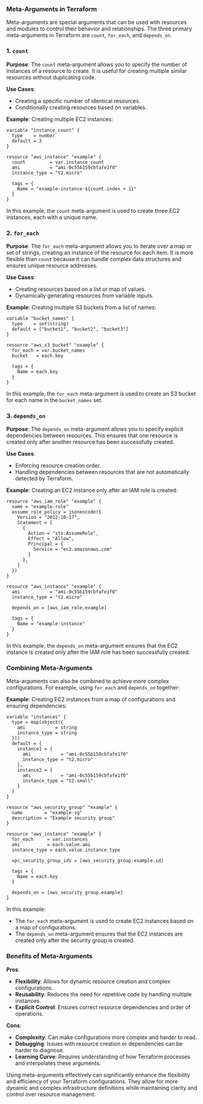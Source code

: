 ### Meta-Arguments in Terraform

Meta-arguments are special arguments that can be used with resources and modules to control their behavior and relationships. The three primary meta-arguments in Terraform are `count`, `for_each`, and `depends_on`.

### 1. `count`

**Purpose**: The `count` meta-argument allows you to specify the number of instances of a resource to create. It is useful for creating multiple similar resources without duplicating code.

**Use Cases**:
- Creating a specific number of identical resources.
- Conditionally creating resources based on variables.

**Example**:
Creating multiple EC2 instances:
```hcl
variable "instance_count" {
  type    = number
  default = 3
}

resource "aws_instance" "example" {
  count         = var.instance_count
  ami           = "ami-0c55b159cbfafe1f0"
  instance_type = "t2.micro"

  tags = {
    Name = "example-instance-${count.index + 1}"
  }
}
```
In this example, the `count` meta-argument is used to create three EC2 instances, each with a unique name.

### 2. `for_each`

**Purpose**: The `for_each` meta-argument allows you to iterate over a map or set of strings, creating an instance of the resource for each item. It is more flexible than `count` because it can handle complex data structures and ensures unique resource addresses.

**Use Cases**:
- Creating resources based on a list or map of values.
- Dynamically generating resources from variable inputs.

**Example**:
Creating multiple S3 buckets from a list of names:
```hcl
variable "bucket_names" {
  type    = set(string)
  default = ["bucket1", "bucket2", "bucket3"]
}

resource "aws_s3_bucket" "example" {
  for_each = var.bucket_names
  bucket   = each.key

  tags = {
    Name = each.key
  }
}
```
In this example, the `for_each` meta-argument is used to create an S3 bucket for each name in the `bucket_names` set.

### 3. `depends_on`

**Purpose**: The `depends_on` meta-argument allows you to specify explicit dependencies between resources. This ensures that one resource is created only after another resource has been successfully created.

**Use Cases**:
- Enforcing resource creation order.
- Handling dependencies between resources that are not automatically detected by Terraform.

**Example**:
Creating an EC2 instance only after an IAM role is created:
```hcl
resource "aws_iam_role" "example" {
  name = "example-role"
  assume_role_policy = jsonencode({
    Version = "2012-10-17",
    Statement = [
      {
        Action = "sts:AssumeRole",
        Effect = "Allow",
        Principal = {
          Service = "ec2.amazonaws.com"
        }
      },
    ]
  })
}

resource "aws_instance" "example" {
  ami           = "ami-0c55b159cbfafe1f0"
  instance_type = "t2.micro"

  depends_on = [aws_iam_role.example]

  tags = {
    Name = "example-instance"
  }
}
```
In this example, the `depends_on` meta-argument ensures that the EC2 instance is created only after the IAM role has been successfully created.

### Combining Meta-Arguments

Meta-arguments can also be combined to achieve more complex configurations. For example, using `for_each` and `depends_on` together:

**Example**:
Creating EC2 instances from a map of configurations and ensuring dependencies:
```hcl
variable "instances" {
  type = map(object({
    ami           = string
    instance_type = string
  }))
  default = {
    instance1 = {
      ami           = "ami-0c55b159cbfafe1f0"
      instance_type = "t2.micro"
    },
    instance2 = {
      ami           = "ami-0c55b159cbfafe1f0"
      instance_type = "t2.small"
    }
  }
}

resource "aws_security_group" "example" {
  name        = "example-sg"
  description = "Example security group"
}

resource "aws_instance" "example" {
  for_each     = var.instances
  ami          = each.value.ami
  instance_type = each.value.instance_type

  vpc_security_group_ids = [aws_security_group.example.id]

  tags = {
    Name = each.key
  }

  depends_on = [aws_security_group.example]
}
```
In this example:
- The `for_each` meta-argument is used to create EC2 instances based on a map of configurations.
- The `depends_on` meta-argument ensures that the EC2 instances are created only after the security group is created.

### Benefits of Meta-Arguments

**Pros**:
- **Flexibility**: Allows for dynamic resource creation and complex configurations.
- **Reusability**: Reduces the need for repetitive code by handling multiple instances.
- **Explicit Control**: Ensures correct resource dependencies and order of operations.

**Cons**:
- **Complexity**: Can make configurations more complex and harder to read.
- **Debugging**: Issues with resource creation or dependencies can be harder to diagnose.
- **Learning Curve**: Requires understanding of how Terraform processes and interpolates these arguments.

Using meta-arguments effectively can significantly enhance the flexibility and efficiency of your Terraform configurations. They allow for more dynamic and complex infrastructure definitions while maintaining clarity and control over resource management.
